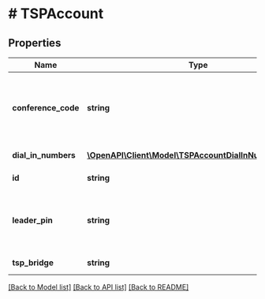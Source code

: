 # # TSPAccount

## Properties

Name | Type | Description | Notes
------------ | ------------- | ------------- | -------------
**conference_code** | **string** | Conference code: numeric value, length is less than 16. |
**dial_in_numbers** | [**\OpenAPI\Client\Model\TSPAccountDialInNumbersInner[]**](TSPAccountDialInNumbersInner.md) | List of dial in numbers. | [optional]
**id** | **string** | The TSP account ID. | [optional]
**leader_pin** | **string** | Leader PIN: numeric value, length is less than 16. |
**tsp_bridge** | **string** | Telephony bridge | [optional]

[[Back to Model list]](../../README.md#models) [[Back to API list]](../../README.md#endpoints) [[Back to README]](../../README.md)
